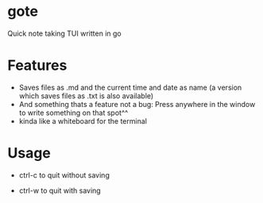 # gote
Quick note taking TUI written in go 

# Features
- Saves files as .md and the current time and date as name (a version which saves files as .txt is also available)
- And something thats a feature not a bug: Press anywhere in the window to write something on that spot^^
- kinda like a whiteboard for the terminal

# Usage
- ctrl-c to quit without saving

- ctrl-w to quit with saving

